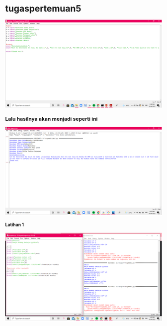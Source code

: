 # tugaspertemuan5

![Gambar 1](screenshoot/ss1.png)

### Lalu hasilnya akan menjadi seperti ini
![Gambar 2](screenshoot/ss2.png)

#### Latihan 1
![Gambar 3](screenshoot/ss3.png)
